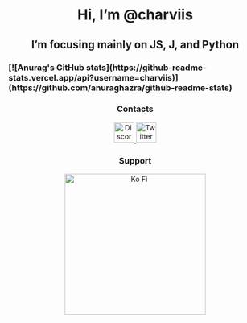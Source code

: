 <h1 align="center"> Hi, I’m @charviis</h1>
<h2 align="center"> I’m focusing mainly on JS, J, and Python </h2>


<h3>[![Anurag's GitHub stats](https://github-readme-stats.vercel.app/api?username=charviis)](https://github.com/anuraghazra/github-readme-stats)</h3>

<h3 align="center">Contacts</h3>

<p align="center">
  <a href="https://discordapp.com/users/829337574849904721">
    <img alt="Discord" width="40px" src="https://cdn3.iconfinder.com/data/icons/social-network-flat-3/100/Discord-256.png" />
  </a>
  <a href="https://twitter.com/charviis">
    <img alt="Twitter" width="40px" src="https://cdn2.iconfinder.com/data/icons/metro-uinvert-dock/256/Twitter_NEW.png" />
  </a>
  <h3 align="center">Support</h3>

<p align="center">
  <a href="https://ko-fi.com/charviiis">
    <img alt="Ko Fi" width="280px" src="https://ko-fi.com/img/githubbutton_sm.svg"/>
  </a>
  </a>
</p>
   
</p>

<!---
charviis/charviis is a ✨ special ✨ repository because its `README.md` (this file) appears on your GitHub profile.
You can click the Preview link to take a look at your changes.
--->
